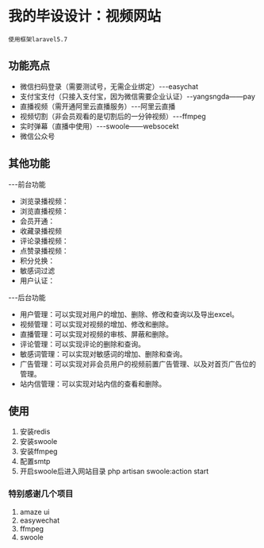 # 我的毕设设计：视频网站 
```
使用框架laravel5.7
```



## 功能亮点

- 微信扫码登录（需要测试号，无需企业绑定）---easychat
- 支付宝支付（只接入支付宝，因为微信需要企业认证）--yangsngda——pay
- 直播视频（需开通阿里云直播服务）---阿里云直播
- 视频切割（非会员观看的是切割后的一分钟视频）---ffmpeg
- 实时弹幕（直播中使用）---swoole——websocekt
- 微信公众号


## 其他功能

---前台功能

-  浏览录播视频：
-  浏览直播视频：
-  会员开通：
-  收藏录播视频
-  评论录播视频：
-  点赞录播视频：
-  积分兑换：
-  敏感词过滤
-  用户认证：

---后台功能

- 用户管理：可以实现对用户的增加、删除、修改和查询以及导出excel。
- 视频管理：可以实现对视频的增加、修改和删除。
- 直播管理：可以实现对视频的审核、屏蔽和删除。
- 评论管理：可以实现评论的删除和查询。
- 敏感词管理：可以实现对敏感词的增加、删除和查询。
- 广告管理：可以实现对非会员用户的视频前置广告管理、以及对首页广告位的管理。
- 站内信管理：可以实现对站内信的查看和删除。

## 使用
1. 安装redis
2. 安装swoole
3. 安装ffmpeg
4. 配置smtp
5. 开启swoole后进入网站目录 php artisan swoole:action start



### 特别感谢几个项目
1. amaze ui
2. easywechat
3. ffmpeg
4. swoole

